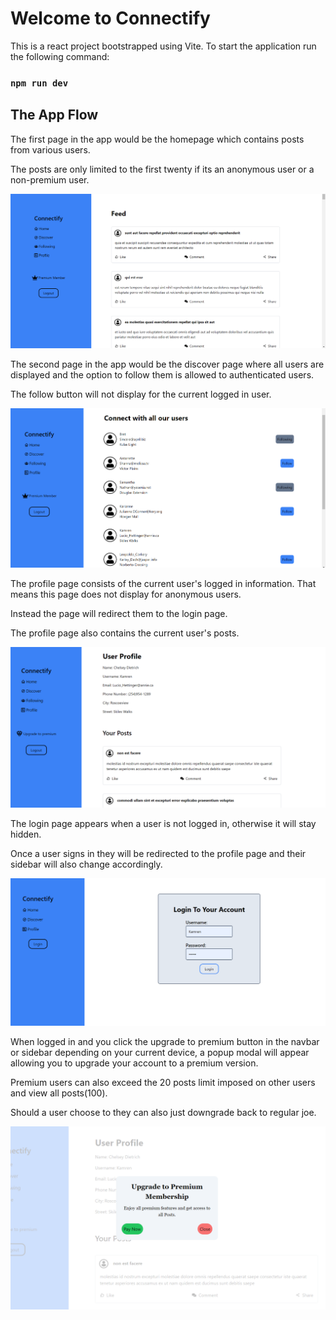 # Welcome to Connectify 

This is a react project bootstrapped using Vite.
To start the application run the following command:

### `npm run dev`

## The App Flow

The first page in the app would be the homepage which contains posts from various users.

The posts are only limited to the first twenty if its an anonymous user or a non-premium user.

![Alt text](public/image.png)

The second page in the app would be the discover page where all users are displayed and the option to follow them is allowed to authenticated users.

The follow button will not display for the current logged in user.

![Alt text](public/image-1.png)

The profile page consists of the current user's logged in information. That means this page does not display for anonymous users.

Instead the page will redirect them to the login page.

The profile page also contains the current user's posts.

![Alt text](public/image-2.png)

The login page appears when a user is not logged in, otherwise it will stay hidden.

Once a user signs in they will be redirected to the profile page and their sidebar will also change accordingly.

![Alt text](public/image-3.png)

When logged in and you click the upgrade to premium button in the navbar or sidebar depending on your current device, a popup modal will appear allowing you to upgrade your account to a premium version.

Premium users can also exceed the 20 posts limit imposed on other users and view all posts(100).

Should a user choose to they can also just downgrade back to regular joe.

![Alt text](public/image-4.png)